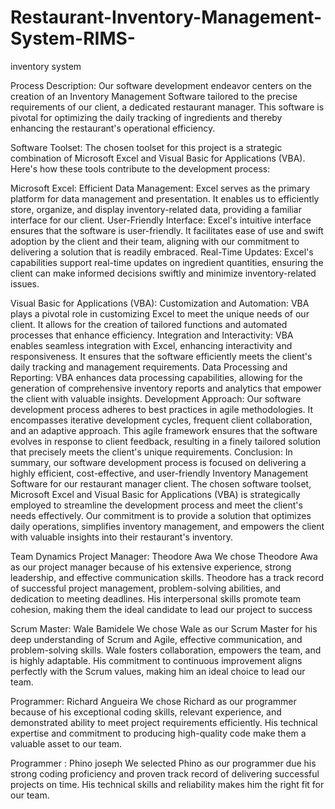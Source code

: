 # Restaurant-Inventory-Management-System-RIMS-
inventory system

Process Description: Our software development endeavor centers on the creation of an Inventory Management Software tailored to the precise requirements of our client, a dedicated restaurant manager. This software is pivotal for optimizing the daily tracking of ingredients and thereby enhancing the restaurant's operational efficiency.

Software Toolset: The chosen toolset for this project is a strategic combination of Microsoft Excel and Visual Basic for Applications (VBA). Here's how these tools contribute to the development process:

Microsoft Excel:
Efficient Data Management: Excel serves as the primary platform for data management and presentation. It enables us to efficiently store, organize, and display inventory-related data, providing a familiar interface for our client.
User-Friendly Interface: Excel's intuitive interface ensures that the software is user-friendly. It facilitates ease of use and swift adoption by the client and their team, aligning with our commitment to delivering a solution that is readily embraced.
Real-Time Updates: Excel's capabilities support real-time updates on ingredient quantities, ensuring the client can make informed decisions swiftly and minimize inventory-related issues.

Visual Basic for Applications (VBA):
Customization and Automation: VBA plays a pivotal role in customizing Excel to meet the unique needs of our client. It allows for the creation of tailored functions and automated processes that enhance efficiency.
Integration and Interactivity: VBA enables seamless integration with Excel, enhancing interactivity and responsiveness. It ensures that the software efficiently meets the client's daily tracking and management requirements.
Data Processing and Reporting: VBA enhances data processing capabilities, allowing for the generation of comprehensive inventory reports and analytics that empower the client with valuable insights.
Development Approach: Our software development process adheres to best practices in agile methodologies. It encompasses iterative development cycles, frequent client collaboration, and an adaptive approach. This agile framework ensures that the software evolves in response to client feedback, resulting in a finely tailored solution that precisely meets the client's unique requirements.
Conclusion: In summary, our software development process is focused on delivering a highly efficient, cost-effective, and user-friendly Inventory Management Software for our restaurant manager client. The chosen software toolset, Microsoft Excel and Visual Basic for Applications (VBA) is strategically employed to streamline the development process and meet the client's needs effectively. Our commitment is to provide a solution that optimizes daily operations, simplifies inventory management, and empowers the client with valuable insights into their restaurant's inventory.

Team Dynamics
Project Manager: Theodore Awa
We chose Theodore Awa as our project manager because of his extensive experience, strong leadership, and effective communication skills. Theodore has a track record of successful project management, problem-solving abilities, and dedication to meeting deadlines. His interpersonal skills promote team cohesion, making them the ideal candidate to lead our project to success

Scrum Master: Wale Bamidele
We chose Wale as our Scrum Master for his deep understanding of Scrum and Agile, effective communication, and problem-solving skills. Wale fosters collaboration, empowers the team, and is highly adaptable. His commitment to continuous improvement aligns perfectly with the Scrum values, making him an ideal choice to lead our team.

Programmer: Richard Angueira 
We chose Richard as our programmer because of his exceptional coding skills, relevant experience, and demonstrated ability to meet project requirements efficiently. His technical expertise and commitment to producing high-quality code make them a valuable asset to our team.

Programmer : Phino joseph
We selected Phino as our programmer due his strong coding proficiency and proven track record of delivering successful projects on time. His technical skills and reliability makes him the right fit for our team.
